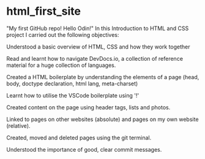 # html_first_site
"My first GitHub repo! Hello Odin!"
In this Introduction to HTML and CSS project I carried out the following objectives:

Understood a basic overview of HTML, CSS and how they work together

Read and learnt how to navigate DevDocs.io, a collection of reference material for a huge collection of languages.

Created a HTML boilerplate by understanding the elements of a page (head, body, doctype declaration, html lang, meta-charset)

Learnt how to utilise the VSCode boilerplate using '!'

Created content on the page using header tags, lists and photos. 

Linked to pages on other websites (absolute) and pages on my own website (relative).

Created, moved and deleted pages using the git terminal. 

Understood the importance of good, clear commit messages. 

